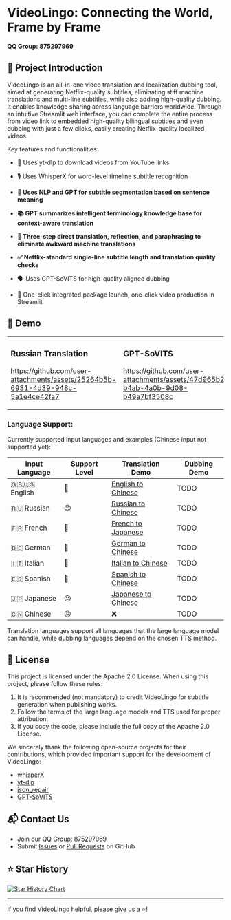 # VideoLingo: Connecting the World, Frame by Frame

**QQ Group: 875297969**

## 🌟 Project Introduction

VideoLingo is an all-in-one video translation and localization dubbing tool, aimed at generating Netflix-quality subtitles, eliminating stiff machine translations and multi-line subtitles, while also adding high-quality dubbing. It enables knowledge sharing across language barriers worldwide. Through an intuitive Streamlit web interface, you can complete the entire process from video link to embedded high-quality bilingual subtitles and even dubbing with just a few clicks, easily creating Netflix-quality localized videos.

Key features and functionalities:
- 🎥 Uses yt-dlp to download videos from YouTube links

- 🎙️ Uses WhisperX for word-level timeline subtitle recognition

- **📝 Uses NLP and GPT for subtitle segmentation based on sentence meaning**

- **📚 GPT summarizes intelligent terminology knowledge base for context-aware translation**

- **🔄 Three-step direct translation, reflection, and paraphrasing to eliminate awkward machine translations**

- **✅ Netflix-standard single-line subtitle length and translation quality checks**

- 🗣️ Uses GPT-SoVITS for high-quality aligned dubbing

- 🚀 One-click integrated package launch, one-click video production in Streamlit

## 🎥 Demo

<table>
<tr>
<td width="33%">

### Russian Translation

https://github.com/user-attachments/assets/25264b5b-6931-4d39-948c-5a1e4ce42fa7

</td>
<td width="33%">

### GPT-SoVITS

https://github.com/user-attachments/assets/47d965b2-b4ab-4a0b-9d08-b49a7bf3508c

</td>
<td width="33%">

### Azure TTS

https://github.com/user-attachments/assets/a5384bd1-0dc8-431a-9aa7-bbe2ea4831b8

</td>
</tr>
</table>

### Language Support:

Currently supported input languages and examples (Chinese input not supported yet):

| Input Language | Support Level | Translation Demo | Dubbing Demo |
|----------------|---------------|-------------------|--------------|
| 🇬🇧🇺🇸 English | 🤩 | [English to Chinese](https://github.com/user-attachments/assets/127373bb-c152-4b7a-8d9d-e586b2c62b4b) | TODO |
| 🇷🇺 Russian | 😊 | [Russian to Chinese](https://github.com/user-attachments/assets/25264b5b-6931-4d39-948c-5a1e4ce42fa7) | TODO |
| 🇫🇷 French | 🤩 | [French to Japanese](https://github.com/user-attachments/assets/3ce068c7-9854-4c72-ae77-f2484c7c6630) | TODO |
| 🇩🇪 German | 🤩 | [German to Chinese](https://github.com/user-attachments/assets/07cb9d21-069e-4725-871d-c4d9701287a3) | TODO |
| 🇮🇹 Italian | 🤩 | [Italian to Chinese](https://github.com/user-attachments/assets/f1f893eb-dad3-4460-aaf6-10cac999195e) | TODO |
| 🇪🇸 Spanish | 🤩 | [Spanish to Chinese](https://github.com/user-attachments/assets/c1d28f1c-83d2-4f13-a1a1-859bd6cc3553) | TODO |
| 🇯🇵 Japanese | 😐 | [Japanese to Chinese](https://github.com/user-attachments/assets/856c3398-2da3-4e25-9c36-27ca2d1f68c2) | TODO |
| 🇨🇳 Chinese | 😖 | ❌ | TODO |

Translation languages support all languages that the large language model can handle, while dubbing languages depend on the chosen TTS method.

## 📄 License

This project is licensed under the Apache 2.0 License. When using this project, please follow these rules:

1. It is recommended (not mandatory) to credit VideoLingo for subtitle generation when publishing works.
2. Follow the terms of the large language models and TTS used for proper attribution.
3. If you copy the code, please include the full copy of the Apache 2.0 License.

We sincerely thank the following open-source projects for their contributions, which provided important support for the development of VideoLingo:

- [whisperX](https://github.com/m-bain/whisperX)
- [yt-dlp](https://github.com/yt-dlp/yt-dlp)
- [json_repair](https://github.com/mangiucugna/json_repair)
- [GPT-SoVITS](https://github.com/RVC-Boss/GPT-SoVITS)

## 📬 Contact Us

- Join our QQ Group: 875297969
- Submit [Issues](https://github.com/Huanshere/VideoLingo/issues) or [Pull Requests](https://github.com/Huanshere/VideoLingo/pulls) on GitHub

## ⭐ Star History

[![Star History Chart](https://api.star-history.com/svg?repos=Huanshere/VideoLingo&type=Timeline)](https://star-history.com/#Huanshere/VideoLingo&Timeline)

---

If you find VideoLingo helpful, please give us a ⭐️!
